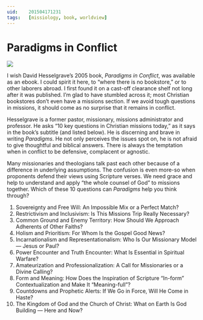 ```yaml
---
uid:	201504171231
tags:	[missiology, book, worldview]
---
```


# Paradigms in Conflict

![](https://cmhelmer.com/media/201504171231_1.jpg)

I wish David Hesselgrave’s 2005 book, *Paradigms in Conflict*, was available as an ebook. I could spirit it here, to “where there is no bookstore,” or to other laborers abroad. I first found it on a cast-off clearance shelf not long after it was published. I’m glad to have stumbled across it; most Christian bookstores don’t even have a missions section. If we avoid tough questions in missions, it should come as no surprise that it remains in conflict.

Hesselgrave is a former pastor, missionary, missions administrator and professor. He asks “10 key questions in Christian missions today,” as it says in the book’s subtitle (and listed below). He is discerning and brave in writing *Paradigms*. He not only perceives the issues spot on, he is not afraid to give thoughtful and biblical answers. There is always the temptation when in conflict to be defensive, complacent or agnostic.

Many missionaries and theologians talk past each other because of a difference in underlying assumptions. The confusion is even more-so when proponents defend their views using Scripture verses. We need grace and help to understand and apply “the whole counsel of God” to missions together. Which of these 10 questions can *Paradigms* help you think through?

1. Sovereignty and Free Will: An Impossible Mix or a Perfect Match?
2. Restrictivism and Inclusivism: Is This Missions Trip Really Necessary?
3. Common Ground and Enemy Territory: How Should We Approach Adherents of Other Faiths?
4. Holism and Prioritism: For Whom Is the Gospel Good News?
5. Incarnationalism and Representationalism: Who Is Our Missionary Model — Jesus or Paul?
6. Power Encounter and Truth Encounter: What Is Essential in Spiritual Warfare?
7. Amateurization and Professionalization: A Call for Missionaries or a Divine Calling?
8. Form and Meaning: How Does the Inspiration of Scripture “In-form” Contextualization and Make It “Meaning-full”?
9. Countdowns and Prophetic Alerts: If We Go in Force, Will He Come in Haste?
10. The Kingdom of God and the Church of Christ: What on Earth Is God Building — Here and Now?

